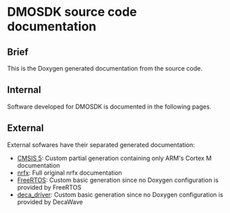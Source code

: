 # DMOSDK source code documentation

## Brief
This is the Doxygen generated documentation from the source code.

## Internal
Software developed for DMOSDK is documented in the following pages.

## External
External sofwares have their separated generated documentation:
* [CMSIS 5](../../external/CMSIS/doc/html/index.html): Custom partial generation containing only ARM's Cortex M documentation
* [nrfx](../../external/nrfx/doc/html/index.html): Full original nrfx documentation
* [FreeRTOS](../../external/FreeRTOS/doc/html/index.html): Custom basic generation since no Doxygen configuration is provided by FreeRTOS
* [deca_driver](../../external/deca_driver/doc/html/index.html): Custom basic generation since no Doxygen configuration is provided by DecaWave
